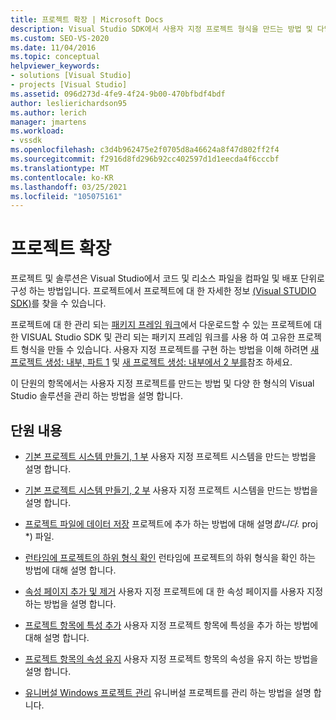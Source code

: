 ```yaml
---
title: 프로젝트 확장 | Microsoft Docs
description: Visual Studio SDK에서 사용자 지정 프로젝트 형식을 만드는 방법 및 다양 한 형식의 Visual Studio 솔루션을 관리 하는 방법에 대해 알아봅니다.
ms.custom: SEO-VS-2020
ms.date: 11/04/2016
ms.topic: conceptual
helpviewer_keywords:
- solutions [Visual Studio]
- projects [Visual Studio]
ms.assetid: 096d273d-4fe9-4f24-9b00-470bfbdf4bdf
author: leslierichardson95
ms.author: lerich
manager: jmartens
ms.workload:
- vssdk
ms.openlocfilehash: c3d4b962475e2f0705d8a46624a8f47d802ff2f4
ms.sourcegitcommit: f2916d8fd296b92cc402597d1d1eecda4f6cccbf
ms.translationtype: MT
ms.contentlocale: ko-KR
ms.lasthandoff: 03/25/2021
ms.locfileid: "105075161"
---
```

# <a name="extend-projects"></a>프로젝트 확장
프로젝트 및 솔루션은 Visual Studio에서 코드 및 리소스 파일을 컴파일 및 배포 단위로 구성 하는 방법입니다. 프로젝트에서 프로젝트에 대 한 자세한 정보 [(Visual STUDIO SDK)](../extensibility/extending-projects.md)를 찾을 수 있습니다.

 프로젝트에 대 한 관리 되는 [패키지 프레임 워크](https://github.com/tunnelvisionlabs/MPFProj10)에서 다운로드할 수 있는 프로젝트에 대 한 VISUAL Studio SDK 및 관리 되는 패키지 프레임 워크를 사용 하 여 고유한 프로젝트 형식을 만들 수 있습니다. 사용자 지정 프로젝트를 구현 하는 방법을 이해 하려면 [새 프로젝트 생성: 내부, 파트 1](../extensibility/internals/new-project-generation-under-the-hood-part-one.md) 및 [새 프로젝트 생성: 내부에서 2 부를](../extensibility/internals/new-project-generation-under-the-hood-part-two.md)참조 하세요.

 이 단원의 항목에서는 사용자 지정 프로젝트를 만드는 방법 및 다양 한 형식의 Visual Studio 솔루션을 관리 하는 방법을 설명 합니다.

## <a name="in-this-section"></a>단원 내용
- [기본 프로젝트 시스템 만들기, 1 부](../extensibility/creating-a-basic-project-system-part-1.md) 사용자 지정 프로젝트 시스템을 만드는 방법을 설명 합니다.

- [기본 프로젝트 시스템 만들기, 2 부](../extensibility/creating-a-basic-project-system-part-2.md) 사용자 지정 프로젝트 시스템을 만드는 방법을 설명 합니다.

- [프로젝트 파일에 데이터 저장](../extensibility/saving-data-in-project-files.md) 프로젝트에 추가 하는 방법에 대해 설명<em>합니다.</em> proj *) 파일.

- [런타임에 프로젝트의 하위 형식 확인](../extensibility/verifying-subtypes-of-a-project-at-run-time.md) 런타임에 프로젝트의 하위 형식을 확인 하는 방법에 대해 설명 합니다.

- [속성 페이지 추가 및 제거](../extensibility/adding-and-removing-property-pages.md) 사용자 지정 프로젝트에 대 한 속성 페이지를 사용자 지정 하는 방법을 설명 합니다.

- [프로젝트 항목에 특성 추가](../extensibility/adding-an-attribute-to-a-project-item.md) 사용자 지정 프로젝트 항목에 특성을 추가 하는 방법에 대해 설명 합니다.

- [프로젝트 항목의 속성 유지](../extensibility/persisting-the-property-of-a-project-item.md) 사용자 지정 프로젝트 항목의 속성을 유지 하는 방법을 설명 합니다.

- [유니버설 Windows 프로젝트 관리](../extensibility/managing-universal-windows-projects.md) 유니버설 프로젝트를 관리 하는 방법을 설명 합니다.
